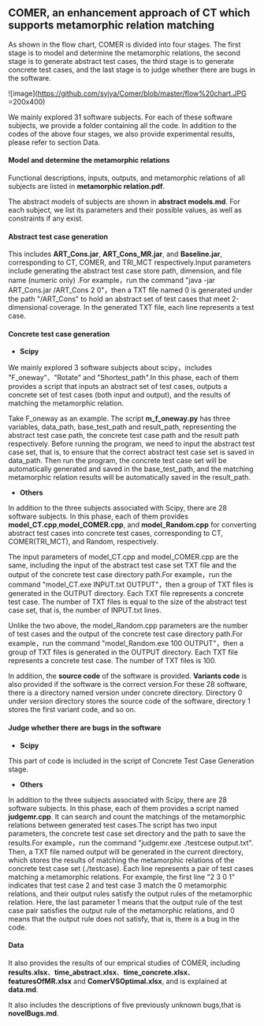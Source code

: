## COMER, an enhancement approach of CT which supports metamorphic relation matching

As shown in the flow chart, COMER is divided into four stages. The first stage is to model and determine the metamorphic relations, the second stage is to generate abstract test cases, the third stage is to generate concrete test cases, and the last stage is to judge whether there are bugs in the software.

![image](https://github.com/syjya/Comer/blob/master/flow%20chart.JPG =200x400)

We mainly explored 31 software subjects. For each of these software subjects, we provide a folder containing  all the code. In addition to the codes of the above four stages, we also provide experimental results, please refer to section Data.



#### Model and determine the metamorphic relations

Functional descriptions, inputs, outputs, and metamorphic relations of all subjects are listed in **metamorphic relation.pdf**.  

The abstract models of subjects are shown in **abstract models.md**. For each subject, we list its parameters and their possible values, as well as constraints if any exist.



#### Abstract test case generation

This includes **ART_Cons.jar**, **ART_Cons_MR.jar**, and **Baseline.jar**, corresponding to CT, COMER, and TRI_MCT respectively.Input parameters include generating the abstract test case store path, dimension, and file name (numeric only) .For example，run the command "java  -jar ART_Cons.jar  /ART_Cons  2  0"，then a TXT file named 0 is generated under the path "/ART_Cons" to hold an abstract set of test cases that meet 2-dimensional coverage. In the generated TXT file, each line represents a test case.



#### Concrete test case generation

- **Scipy**

We mainly explored 3 software subjects about scipy，includes "F_oneway"、"Rotate" and "Shortest_path".In this phase, each of them provides a script that inputs an abstract set of test cases, outputs a concrete set of test cases (both input and output), and the results of matching the metamorphic relation.

Take F_oneway as an example. The script **m_f_oneway.py** has three variables, data_path, base_test_path and result_path, representing the abstract test case path, the concrete test case path and the result path respectively. Before running the program, we need to input the abstract test case set, that is, to ensure that the correct abstract test case set is saved in data_path. Then run the program, the concrete test case set will be automatically generated and saved in the base_test_path, and the matching metamorphic relation results will be automatically saved in the result_path.

- **Others**

In addition to the three subjects associated with Scipy, there are 28 software subjects. In this phase, each of them provides **model_CT.cpp**,**model_COMER.cpp**, and **model_Random.cpp** for converting abstract test cases into concrete test cases, corresponding to CT, COMER(TRI_MCT), and Random, respectively.

The input parameters of model_CT.cpp and model_COMER.cpp are the same, including the input of the abstract test case set TXT file and the output of the concrete test case directory path.For example，run the command "model_CT.exe  INPUT.txt  OUTPUT"，then a group of TXT files is generated in the OUTPUT directory. Each TXT file represents a concrete test case. The number of TXT files is equal to the size of the abstract test case set, that is, the number of INPUT.txt lines.

Unlike the two above, the model_Random.cpp parameters are the number of test cases and the output of the concrete test case directory path.For example，run the command "model_Random.exe  100  OUTPUT"，then a group of TXT files is generated in the OUTPUT directory. Each TXT file represents a concrete test case. The number of TXT files is 100.

In addition, the **source code** of the software is provided. **Variants code** is also provided if the software is the correct version.For these 28 software, there is a directory named version under concrete directory. Directory 0 under version directory stores the source code of the software, directory 1 stores the first variant code, and so on.



#### Judge whether there are bugs in the software

- **Scipy**

This part of code is included in the script of Concrete Test Case Generation stage.

- **Others**

In addition to the three subjects associated with Scipy, there are 28 software subjects. In this phase, each of them provides a script named **judgemr.cpp**. It can search and count the matchings of the metamorphic relations between generated test cases.The script has two input parameters, the concrete test case set directory and the path to save the results.For example，run the command "judgemr.exe  ./testcese  output.txt". Then, a TXT file named output will be generated in the current directory, which stores the results of matching the metamorphic relations of the concrete test case set (./testcase). Each line represents a pair of test cases matching a metamorphic relations. For example, the first line "2 3 0 1" indicates that test case 2 and test case 3 match the 0 metamorphic relations, and their output rules satisfy the output rules of the metamorphic relation. Here, the last parameter 1 means that the output rule of the test case pair satisfies the output rule of the metamorphic relations, and 0 means that the output rule does not satisfy, that is, there is a bug in the code.



#### Data

It also provides the results of our emprical studies of COMER, including **results.xlsx**、**time_abstract.xlsx**、**time_concrete.xlsx**、**featuresOfMR.xlsx** and **ComerVSOptimal.xlsx**, and is explained at **data.md**.

It also includes the descriptions of  five previously unknown bugs,that is **novelBugs.md**.





